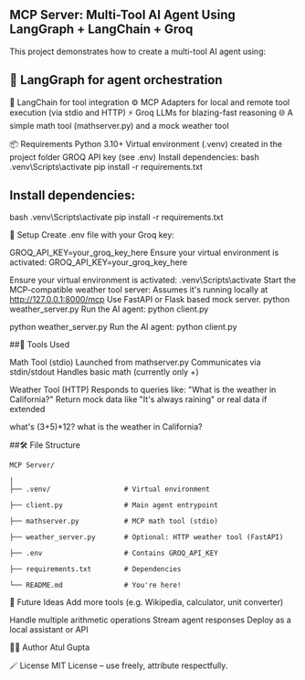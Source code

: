 ## MCP Server: Multi-Tool AI Agent Using LangGraph + LangChain + Groq
This project demonstrates how to create a multi-tool AI agent using:

## 🧩 LangGraph for agent orchestration
🔗 LangChain for tool integration
⚙️ MCP Adapters for local and remote tool execution (via stdio and HTTP)
⚡ Groq LLMs for blazing-fast reasoning
🌐 A simple math tool (mathserver.py) and a mock weather tool


📦 Requirements
Python 3.10+
Virtual environment (.venv) created in the project folder
GROQ API key (see .env)
Install dependencies: bash .venv\Scripts\activate pip install -r requirements.txt

## Install dependencies:
  bash
  .venv\Scripts\activate
  pip install -r requirements.txt

🔑 Setup Create .env file with your Groq key:

GROQ_API_KEY=your_groq_key_here Ensure your virtual environment is activated:
GROQ_API_KEY=your_groq_key_here

Ensure your virtual environment is activated: .venv\Scripts\activate Start the MCP-compatible weather tool server:
Assumes it's running locally at http://127.0.0.1:8000/mcp Use FastAPI or Flask based mock server.
python weather_server.py Run the AI agent: python client.py

  python weather_server.py
  Run the AI agent:
  python client.py

  
##🧮 Tools Used

Math Tool (stdio) Launched from mathserver.py Communicates via stdin/stdout Handles basic math (currently only +)


Weather Tool (HTTP) Responds to queries like: "What is the weather in California?" Return mock data like "It's always raining" or real data if extended

what's (3+5)*12? what is the weather in California?



##🛠 File Structure

    MCP Server/

    │
    ├── .venv/                  # Virtual environment
    
    ├── client.py               # Main agent entrypoint
    
    ├── mathserver.py           # MCP math tool (stdio)
    
    ├── weather_server.py       # Optional: HTTP weather tool (FastAPI)
    
    ├── .env                    # Contains GROQ_API_KEY
    
    ├── requirements.txt        # Dependencies
    
    └── README.md               # You're here!
🚀 Future Ideas Add more tools (e.g. Wikipedia, calculator, unit converter)

Handle multiple arithmetic operations
Stream agent responses
Deploy as a local assistant or API

👨‍💻 Author Atul Gupta

🪄 License MIT License – use freely, attribute respectfully.
